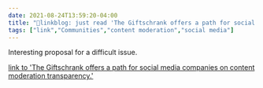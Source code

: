 ```yaml
---
date: 2021-08-24T13:59:20-04:00
title: "🔗linkblog: just read 'The Giftschrank offers a path for social media companies on content moderation transparency.'"
tags: ["link","Communities","content moderation","social media"]
---
```

Interesting proposal for a difficult issue.
 
[link to 'The Giftschrank offers a path for social media companies on content moderation transparency.'](https://slate.com/technology/2021/08/social-media-content-moderation-giftschrank.html?via=rss)
